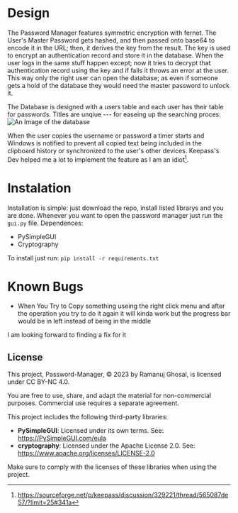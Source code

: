 # Design 
The Password Manager features symmetric encryption with fernet. The User's Master Password gets hashed, and then passed onto base64 to encode it in the URL; then, it derives the key from the result. The key is used to encrypt an authentication record and store it in the database. When the user logs in the same stuff happen except; now it tries to decrypt that authentication record using the key and if fails it throws an error at the user. This way only the right user can open the database; as even if someone gets a hold of the database they would need the master password to unlock it.

The Database is designed with a users table and each user has their table for passwords. Titles are unqiue --- for easeing up the searching proces:
![An Image of the database](https://github.com/Wandering-Explorer/password_manager/assets/102423760/62445458-1374-45c2-ac2e-c1ff6585973e)

When the user copies the username or password a timer starts and Windows is notified to prevent all copied text being included in the clipboard history or synchronized to the user's other devices. Keepass's Dev helped me a lot to implement the feature as I am an idiot[^1].

# Instalation 
Installation is simple: just download the repo, install listed librarys and you are done. Whenever you want to open the password manager just run the `gui.py` file.
Dependences:
- PySimpleGUI
- Cryptography

To install just run: ```pip install -r requirements.txt```
  
# Known Bugs
- When You Try to Copy something useing the right click menu and after the operation you try to do it again it will kinda work but the progress bar would be in left instead of being in the middle

I am looking forward to finding a fix for it 

## License
This project, Password-Manager, © 2023 by Ramanuj Ghosal, is licensed under CC BY-NC 4.0.

You are free to use, share, and adapt the material for non-commercial purposes. Commercial use requires a separate agreement.

This project includes the following third-party libraries:
- **PySimpleGUI**: Licensed under its own terms. See: https://PySimpleGUI.com/eula
- **cryptography**: Licensed under the Apache License 2.0. See: https://www.apache.org/licenses/LICENSE-2.0

Make sure to comply with the licenses of these libraries when using the project.

[^1]: https://sourceforge.net/p/keepass/discussion/329221/thread/565087de57/?limit=25#341a

